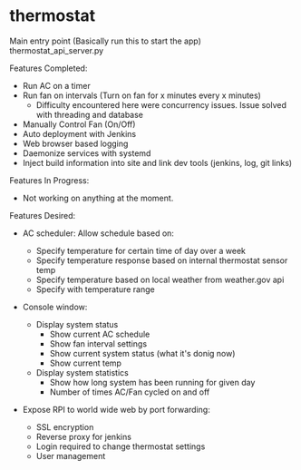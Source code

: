 # thermostat

Main entry point (Basically run this to start the app)
thermostat_api_server.py

Features Completed:
- Run AC on a timer
- Run fan on intervals (Turn on fan for x minutes every x minutes)
    - Difficulty encountered here were concurrency issues. Issue solved with threading and database
- Manually Control Fan (On/Off)
- Auto deployment with Jenkins
- Web browser based logging
- Daemonize services with systemd
- Inject build information into site and link dev tools (jenkins, log, git links)

Features In Progress:
- Not working on anything at the moment.

Features Desired:
- AC scheduler: Allow schedule based on: 
    - Specify temperature for certain time of day over a week
    - Specify temperature response based on internal thermostat sensor temp
    - Specify temperature based on local weather from weather.gov api
    - Specify with temperature range
    
- Console window:
    - Display system status
        - Show current AC schedule
        - Show fan interval settings
        - Show current system status  (what it's donig now)
        - Show current temp
    - Display system statistics
        - Show how long system has been running for given day
        - Number of times AC/Fan cycled on and off
        
- Expose RPI to world wide web by port forwarding:
    - SSL encryption
    - Reverse proxy for jenkins
    - Login required to change thermostat settings
    - User management
